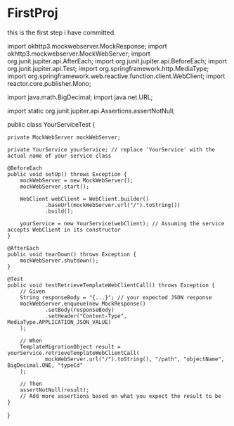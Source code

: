 # FirstProj

this is the first step i have committed.

import okhttp3.mockwebserver.MockResponse;
import okhttp3.mockwebserver.MockWebServer;
import org.junit.jupiter.api.AfterEach;
import org.junit.jupiter.api.BeforeEach;
import org.junit.jupiter.api.Test;
import org.springframework.http.MediaType;
import org.springframework.web.reactive.function.client.WebClient;
import reactor.core.publisher.Mono;

import java.math.BigDecimal;
import java.net.URL;

import static org.junit.jupiter.api.Assertions.assertNotNull;

public class YourServiceTest {

    private MockWebServer mockWebServer;

    private YourService yourService; // replace 'YourService' with the actual name of your service class

    @BeforeEach
    public void setUp() throws Exception {
        mockWebServer = new MockWebServer();
        mockWebServer.start();

        WebClient webClient = WebClient.builder()
                .baseUrl(mockWebServer.url("/").toString())
                .build();

        yourService = new YourService(webClient); // Assuming the service accepts WebClient in its constructor
    }

    @AfterEach
    public void tearDown() throws Exception {
        mockWebServer.shutdown();
    }

    @Test
    public void testRetrieveTemplateWebClientCall() throws Exception {
        // Given
        String responseBody = "{...}"; // your expected JSON response
        mockWebServer.enqueue(new MockResponse()
                .setBody(responseBody)
                .setHeader("Content-Type", MediaType.APPLICATION_JSON_VALUE)
        );

        // When
        TemplateMigrationObject result = yourService.retrieveTemplateWebClientCall(
                mockWebServer.url("/").toString(), "/path", "objectName", BigDecimal.ONE, "typeCd"
        );

        // Then
        assertNotNull(result);
        // Add more assertions based on what you expect the result to be
    }
}
